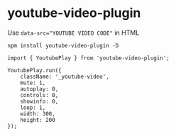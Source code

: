 # youtube-video-plugin
Use `data-src="YOUTUBE VIDEO CODE"` in HTML

`npm install youtube-video-plugin -D`

`import { YoutubePlay } from 'youtube-video-plugin';`

```
YoutubePlay.run({
    className: '_youtube-video',
    mute: 1,
    autoplay: 0,
    controls: 0,
    showinfo: 0,
    loop: 1,
    width: 300,
    height: 200
});
```
